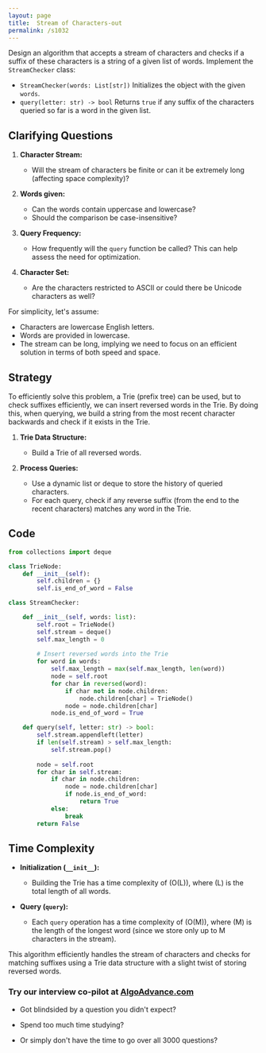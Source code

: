 ```yaml
---
layout: page
title:  Stream of Characters-out
permalink: /s1032
---
```


Design an algorithm that accepts a stream of characters and checks if a suffix of these characters is a string of a given list of words. Implement the `StreamChecker` class:

- `StreamChecker(words: List[str])` Initializes the object with the given `words`.
- `query(letter: str) -> bool` Returns `true` if any suffix of the characters queried so far is a word in the given list.

## Clarifying Questions

1. **Character Stream:**
   - Will the stream of characters be finite or can it be extremely long (affecting space complexity)?
   
2. **Words given:**
   - Can the words contain uppercase and lowercase? 
   - Should the comparison be case-insensitive?

3. **Query Frequency:**
   - How frequently will the `query` function be called? This can help assess the need for optimization.

4. **Character Set:**
   - Are the characters restricted to ASCII or could there be Unicode characters as well?

For simplicity, let's assume:
- Characters are lowercase English letters.
- Words are provided in lowercase.
- The stream can be long, implying we need to focus on an efficient solution in terms of both speed and space.

## Strategy

To efficiently solve this problem, a Trie (prefix tree) can be used, but to check suffixes efficiently, we can insert reversed words in the Trie. By doing this, when querying, we build a string from the most recent character backwards and check if it exists in the Trie.

1. **Trie Data Structure:** 
   - Build a Trie of all reversed words.
   
2. **Process Queries:**
   - Use a dynamic list or deque to store the history of queried characters.
   - For each query, check if any reverse suffix (from the end to the recent characters) matches any word in the Trie.

## Code

```python
from collections import deque

class TrieNode:
    def __init__(self):
        self.children = {}
        self.is_end_of_word = False

class StreamChecker:

    def __init__(self, words: list):
        self.root = TrieNode()
        self.stream = deque()
        self.max_length = 0
        
        # Insert reversed words into the Trie
        for word in words:
            self.max_length = max(self.max_length, len(word))
            node = self.root
            for char in reversed(word):
                if char not in node.children:
                    node.children[char] = TrieNode()
                node = node.children[char]
            node.is_end_of_word = True

    def query(self, letter: str) -> bool:
        self.stream.appendleft(letter)
        if len(self.stream) > self.max_length:
            self.stream.pop()
        
        node = self.root
        for char in self.stream:
            if char in node.children:
                node = node.children[char]
                if node.is_end_of_word:
                    return True
            else:
                break
        return False
```

## Time Complexity

- **Initialization (`__init__`):** 
  - Building the Trie has a time complexity of \(O(L)\), where \(L\) is the total length of all words.

- **Query (`query`):**
  - Each `query` operation has a time complexity of \(O(M)\), where \(M\) is the length of the longest word (since we store only up to M characters in the stream).

This algorithm efficiently handles the stream of characters and checks for matching suffixes using a Trie data structure with a slight twist of storing reversed words.


### Try our interview co-pilot at [AlgoAdvance.com](https://algoAdvance.com)

- Got blindsided by a question you didn't expect?

- Spend too much time studying?

- Or simply don't have the time to go over all 3000 questions?

